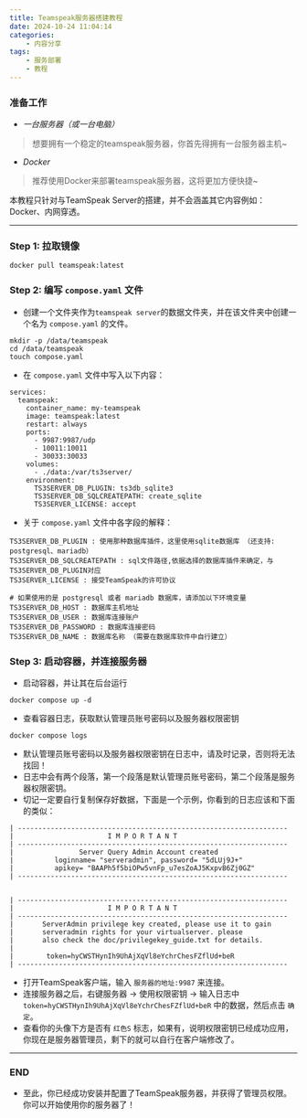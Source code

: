 ```yaml
---
title: Teamspeak服务器搭建教程
date: 2024-10-24 11:04:14
categories:
    - 内容分享
tags:
    - 服务部署
    - 教程
---
```


### 准备工作
- *一台服务器（或一台电脑）*
> 想要拥有一个稳定的teamspeak服务器，你首先得拥有一台服务器主机~
- *Docker*
> 推荐使用Docker来部署teamspeak服务器，这将更加方便快捷~

本教程只针对与TeamSpeak Server的搭建，并不会涵盖其它内容例如：Docker、内网穿透。

***

### Step 1: 拉取镜像
```
docker pull teamspeak:latest
```

### Step 2: 编写 `compose.yaml` 文件
- 创建一个文件夹作为`teamspeak server`的数据文件夹，并在该文件夹中创建一个名为 `compose.yaml` 的文件。
```
mkdir -p /data/teamspeak
cd /data/teamspeak
touch compose.yaml
```
- 在 `compose.yaml` 文件中写入以下内容：
```
services:
  teamspeak:
    container_name: my-teamspeak
    image: teamspeak:latest
    restart: always
    ports:
      - 9987:9987/udp
      - 10011:10011
      - 30033:30033
    volumes:
      - ./data:/var/ts3server/
    environment:
      TS3SERVER_DB_PLUGIN: ts3db_sqlite3
      TS3SERVER_DB_SQLCREATEPATH: create_sqlite
      TS3SERVER_LICENSE: accept
```
- 关于 `compose.yaml` 文件中各字段的解释：
```
TS3SERVER_DB_PLUGIN : 使用那种数据库插件，这里使用sqlite数据库 （还支持: postgresql、mariadb）
TS3SERVER_DB_SQLCREATEPATH : sql文件路径,依据选择的数据库插件来确定，与TS3SERVER_DB_PLUGIN对应
TS3SERVER_LICENSE : 接受TeamSpeak的许可协议

# 如果使用的是 postgresql 或者 mariadb 数据库，请添加以下环境变量
TS3SERVER_DB_HOST : 数据库主机地址
TS3SERVER_DB_USER : 数据库连接账户
TS3SERVER_DB_PASSWORD : 数据库连接密码
TS3SERVER_DB_NAME : 数据库名称 （需要在数据库软件中自行建立）
```

### Step 3: 启动容器，并连接服务器
- 启动容器，并让其在后台运行
```
docker compose up -d
```
- 查看容器日志，获取默认管理员账号密码以及服务器权限密钥
```
docker compose logs
```
- 默认管理员账号密码以及服务器权限密钥在日志中，请及时记录，否则将无法找回！
- 日志中会有两个段落，第一个段落是默认管理员账号密码，第二个段落是服务器权限密钥。
- 切记一定要自行复制保存好数据，下面是一个示例，你看到的日志应该和下面的类似：
```
| ------------------------------------------------------------------
|                       I M P O R T A N T                           
| ------------------------------------------------------------------
|                Server Query Admin Account created                 
|          loginname= "serveradmin", password= "5dLUj9J+"
|          apikey= "BAAPh5f5biOPw5vnFp_u7esZoAJ5KxpvB6Zj0GZ"
| ------------------------------------------------------------------


| ------------------------------------------------------------------
|                       I M P O R T A N T                           
| ------------------------------------------------------------------
|       ServerAdmin privilege key created, please use it to gain 
|       serveradmin rights for your virtualserver. please
|       also check the doc/privilegekey_guide.txt for details.
| 
|        token=hyCWSTHynIh9UhAjXqVl8eYchrChesFZflUd+beR
| ------------------------------------------------------------------
```
- 打开TeamSpeak客户端，输入 `服务器的地址:9987` 来连接。
- 连接服务器之后，右键服务器 -> 使用权限密钥 -> 输入日志中 `token=hyCWSTHynIh9UhAjXqVl8eYchrChesFZflUd+beR` 中的数据，然后点击 `确定`。
- 查看你的头像下方是否有 `红色S` 标志，如果有，说明权限密钥已经成功应用，你现在是服务器管理员，剩下的就可以自行在客户端修改了。

***

### END
- 至此，你已经成功安装并配置了TeamSpeak服务器，并获得了管理员权限。你可以开始使用你的服务器了！